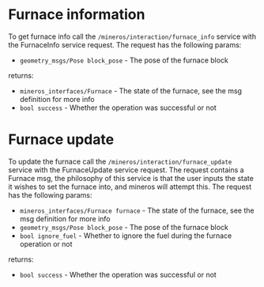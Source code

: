 # Furnace information

To get furnace info call the `/mineros/interaction/furnace_info` service with the FurnaceInfo service request. The request has the following params:
- `geometry_msgs/Pose block_pose` - The pose of the furnace block

returns:
- `mineros_interfaces/Furnace` - The state of the furnace, see the msg definition for more info
- `bool success` - Whether the operation was successful or not

# Furnace update

To update the furnace call the `/mineros/interaction/furnace_update` service with the FurnaceUpdate service request. The request contains a Furnace msg, the philosophy of this service is that the user inputs the state it wishes to set the furnace into, and mineros will attempt this. The request has the following params:
- `mineros_interfaces/Furnace furnace` - The state of the furnace, see the msg definition for more info
- `geometry_msgs/Pose block_pose` - The pose of the furnace block
- `bool ignore_fuel` - Whether to ignore the fuel during the furnace operation or not

returns:
- `bool success` - Whether the operation was successful or not